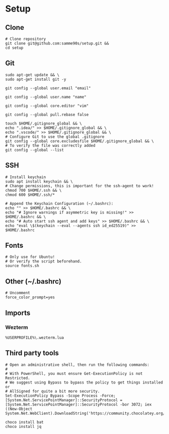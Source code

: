 # Setup

## Clone

```shell
# Clone repository
git clone git@github.com:samme90s/setup.git &&
cd setup
```

## Git

```shell
sudo apt-get update && \
sudo apt-get install git -y
```

```shell
git config --global user.email "email"
```

```shell
git config --global user.name "name"
```

```shell
git config --global core.editor "vim"
```

```shell
git config --global pull.rebase false
```

```shell
touch $HOME/.gitignore_global && \
echo ".idea/" >> $HOME/.gitignore_global && \
echo ".vscode/" >> $HOME/.gitignore_global && \
# Configure Git to use the global .gitignore
git config --global core.excludesfile $HOME/.gitignore_global && \
# To verify the file was correctly added
git config --global --list
```

## SSH

```shell
# Install keychain
sudo apt install keychain && \
# Change permissions, this is important for the ssh-agent to work!
chmod 700 $HOME/.ssh && \
chmod 600 $HOME/.ssh/*
```

```shell
# Append the Keychain Configuration (~/.bashrc):
echo "" >> $HOME/.bashrc && \
echo "# Ignore warnings if asymmetric key is missing!" >> $HOME/.bashrc && \
echo "# Auto start ssh agent and add keys" >> $HOME/.bashrc && \
echo "eval \$(keychain --eval --agents ssh id_ed25519)" >> $HOME/.bashrc
```

## Fonts

```shell
# Only use for Ubuntu!
# Or verify the script beforehand.
source fonts.sh
```

## Other (~/.bashrc)

```shell
# Uncomment
force_color_prompt=yes
```

## Imports

### Wezterm

`%USERPROFILE%\.wezterm.lua`

## Third party tools

```shell
# Open an administrative shell, then run the following commands:
#
# With PowerShell, you must ensure Get-ExecutionPolicy is not Restricted.
# We suggest using Bypass to bypass the policy to get things installed or
# AllSigned for quite a bit more security.
Set-ExecutionPolicy Bypass -Scope Process -Force; [System.Net.ServicePointManager]::SecurityProtocol = [System.Net.ServicePointManager]::SecurityProtocol -bor 3072; iex ((New-Object System.Net.WebClient).DownloadString('https://community.chocolatey.org/install.ps1'))

choco install bat
choco install jq
```
